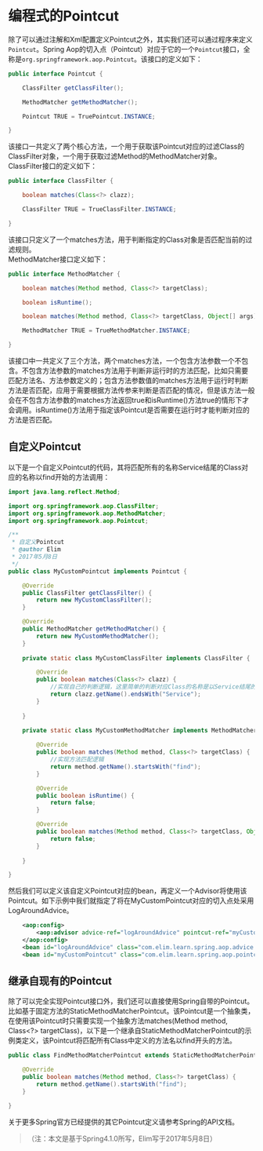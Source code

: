 # 编程式的Pointcut	
除了可以通过注解和Xml配置定义Pointcut之外，其实我们还可以通过程序来定义`Pointcut`。Spring Aop的切入点（Pointcut）对应于它的一个`Pointcut`接口，全称是`org.springframework.aop.Pointcut`。该接口的定义如下：  
```java
public interface Pointcut {

	ClassFilter getClassFilter();

	MethodMatcher getMethodMatcher();

	Pointcut TRUE = TruePointcut.INSTANCE;

}
```  
  
该接口一共定义了两个核心方法，一个用于获取该Pointcut对应的过滤Class的ClassFilter对象，一个用于获取过滤Method的MethodMatcher对象。  
ClassFilter接口的定义如下：  
```java
public interface ClassFilter {

	boolean matches(Class<?> clazz);

	ClassFilter TRUE = TrueClassFilter.INSTANCE;

}
```    
该接口只定义了一个matches方法，用于判断指定的Class对象是否匹配当前的过滤规则。     
MethodMatcher接口定义如下：
```java
public interface MethodMatcher {

	boolean matches(Method method, Class<?> targetClass);

	boolean isRuntime();

	boolean matches(Method method, Class<?> targetClass, Object[] args);

	MethodMatcher TRUE = TrueMethodMatcher.INSTANCE;

}

```	  
   
该接口中一共定义了三个方法，两个matches方法，一个包含方法参数一个不包含。不包含方法参数的matches方法用于判断非运行时的方法匹配，比如只需要匹配方法名、方法参数定义的；包含方法参数值的matches方法用于运行时判断方法是否匹配，应用于需要根据方法传参来判断是否匹配的情况，但是该方法一般会在不包含方法参数的matches方法返回true和isRuntime()方法true的情形下才会调用。isRuntime()方法用于指定该Pointcut是否需要在运行时才能判断对应的方法是否匹配。  
	
## 自定义Pointcut
以下是一个自定义Pointcut的代码，其将匹配所有的名称Service结尾的Class对应的名称以find开始的方法调用：  
```java
import java.lang.reflect.Method;

import org.springframework.aop.ClassFilter;
import org.springframework.aop.MethodMatcher;
import org.springframework.aop.Pointcut;

/**
 * 自定义Pointcut
 * @author Elim
 * 2017年5月8日
 */
public class MyCustomPointcut implements Pointcut {

	@Override
	public ClassFilter getClassFilter() {
		return new MyCustomClassFilter();
	}

	@Override
	public MethodMatcher getMethodMatcher() {
		return new MyCustomMethodMatcher();
	}
	
	private static class MyCustomClassFilter implements ClassFilter {

		@Override
		public boolean matches(Class<?> clazz) {
			//实现自己的判断逻辑，这里简单的判断对应Class的名称是以Service结尾的就表示匹配
			return clazz.getName().endsWith("Service");
		}
		
	}
	
	private static class MyCustomMethodMatcher implements MethodMatcher {

		@Override
		public boolean matches(Method method, Class<?> targetClass) {
			//实现方法匹配逻辑
			return method.getName().startsWith("find");
		}

		@Override
		public boolean isRuntime() {
			return false;
		}

		@Override
		public boolean matches(Method method, Class<?> targetClass, Object[] args) {
			return false;
		}
		
	}

}
```   
然后我们可以定义该自定义Pointcut对应的bean，再定义一个Advisor将使用该Pointcut。如下示例中我们就指定了将在MyCustomPointcut对应的切入点处采用LogAroundAdvice。  
```xml
 	<aop:config>
 		<aop:advisor advice-ref="logAroundAdvice" pointcut-ref="myCustomPointcut"/>
 	</aop:config>
	<bean id="logAroundAdvice" class="com.elim.learn.spring.aop.advice.LogAroundAdvice"/>
	<bean id="myCustomPointcut" class="com.elim.learn.spring.aop.pointcut.MyCustomPointcut"/>
```	   
## 继承自现有的Pointcut
除了可以完全实现Pointcut接口外，我们还可以直接使用Spring自带的Pointcut。比如基于固定方法的StaticMethodMatcherPointcut。该Pointcut是一个抽象类，在使用该Pointcut时只需要实现一个抽象方法matches(Method method, Class<?> targetClass)，以下是一个继承自StaticMethodMatcherPointcut的示例类定义，该Pointcut将匹配所有Class中定义的方法名以find开头的方法。  
```java
public class FindMethodMatcherPointcut extends StaticMethodMatcherPointcut {

	@Override
	public boolean matches(Method method, Class<?> targetClass) {
		return method.getName().startsWith("find");
	}

}
```
关于更多Spring官方已经提供的其它Pointcut定义请参考Spring的API文档。
>（注：本文是基于Spring4.1.0所写，Elim写于2017年5月8日）